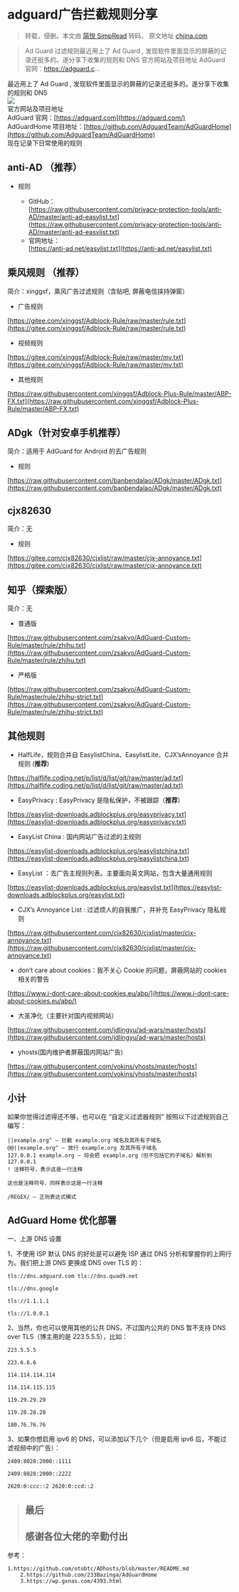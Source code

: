 # adguard广告拦截规则分享


> 转载，侵删。本文由 [简悦 SimpRead](http://ksria.com/simpread/) 转码， 原文地址 [chjina.com](https://chjina.com/archives/11/)

> Ad Guard 过滤规则最近用上了 Ad Guard , 发现软件里面显示的屏蔽的记录还挺多的。遂分享下收集的规则和 DNS 官方网站及项目地址 AdGuard 官网：https://adguard.c...

最近用上了 Ad Guard , 发现软件里面显示的屏蔽的记录还挺多的。遂分享下收集的规则和 DNS  
![](https://cdn.jsdelivr.net/gh/xyzz-by/imge@main/2021/02/20210302231620.png)  
官方网站及项目地址  
AdGuard 官网：[https://adguard.com](https://adguard.com/)  
AdGuardHome 项目地址：[https://github.com/AdguardTeam/AdGuardHome](https://github.com/AdguardTeam/AdGuardHome)  
现在记录下日常使用的规则

anti-AD （推荐）
------------

*   规则
    
    *   GitHub：  
        [https://raw.githubusercontent.com/privacy-protection-tools/anti-AD/master/anti-ad-easylist.txt](https://raw.githubusercontent.com/privacy-protection-tools/anti-AD/master/anti-ad-easylist.txt)
    *   官网地址：  
        [https://anti-ad.net/easylist.txt](https://anti-ad.net/easylist.txt)

乘风规则 （推荐）
---------

简介：xinggsf，乘风广告过滤规则（含贴吧, 屏蔽电信挟持弹窗）

*   广告规则

[https://gitee.com/xinggsf/Adblock-Rule/raw/master/rule.txt](https://gitee.com/xinggsf/Adblock-Rule/raw/master/rule.txt)

*   视频规则

[https://gitee.com/xinggsf/Adblock-Rule/raw/master/mv.txt](https://gitee.com/xinggsf/Adblock-Rule/raw/master/mv.txt)

*   其他规则

[https://raw.githubusercontent.com/xinggsf/Adblock-Plus-Rule/master/ABP-FX.txt](https://raw.githubusercontent.com/xinggsf/Adblock-Plus-Rule/master/ABP-FX.txt)

ADgk（针对安卓手机**推荐**）
------------------

简介：适用于 AdGuard for Android 的去广告规则

*   规则

[https://raw.githubusercontent.com/banbendalao/ADgk/master/ADgk.txt](https://raw.githubusercontent.com/banbendalao/ADgk/master/ADgk.txt)

cjx82630
--------

简介：无

*   规则

[https://gitee.com/cjx82630/cjxlist/raw/master/cjx-annoyance.txt](https://gitee.com/cjx82630/cjxlist/raw/master/cjx-annoyance.txt)

知乎（探索版）
-------

简介：无

*   普通版

[https://raw.githubusercontent.com/zsakvo/AdGuard-Custom-Rule/master/rule/zhihu.txt](https://raw.githubusercontent.com/zsakvo/AdGuard-Custom-Rule/master/rule/zhihu.txt)

*   严格版

[https://raw.githubusercontent.com/zsakvo/AdGuard-Custom-Rule/master/rule/zhihu-strict.txt](https://raw.githubusercontent.com/zsakvo/AdGuard-Custom-Rule/master/rule/zhihu-strict.txt)

其他规则
----

*   HalfLife，规则合并自 EasylistChina、EasylistLite、CJX’sAnnoyance 合并规则 (**推荐**)

[https://halflife.coding.net/p/list/d/list/git/raw/master/ad.txt](https://halflife.coding.net/p/list/d/list/git/raw/master/ad.txt)

*   EasyPrivacy : EasyPrivacy 是隐私保护，不被跟踪（**推荐**）

[https://easylist-downloads.adblockplus.org/easyprivacy.txt](https://easylist-downloads.adblockplus.org/easyprivacy.txt)

*   EasyList China : 国内网站广告过滤的主规则

[https://easylist-downloads.adblockplus.org/easylistchina.txt](https://easylist-downloads.adblockplus.org/easylistchina.txt)

*   EasyList ：去广告主规则列表。主要面向英文网站，包含大量通用规则

[https://easylist-downloads.adblockplus.org/easylist.txt](https://easylist-downloads.adblockplus.org/easylist.txt)

*   CJX’s Annoyance List : 过滤烦人的自我推广，并补充 EasyPrivacy 隐私规则

[https://raw.githubusercontent.com/cjx82630/cjxlist/master/cjx-annoyance.txt](https://raw.githubusercontent.com/cjx82630/cjxlist/master/cjx-annoyance.txt)

*   don’t care about cookies：我不关心 Cookie 的问题，屏蔽网站的 cookies 相关的警告

[https://www.i-dont-care-about-cookies.eu/abp/](https://www.i-dont-care-about-cookies.eu/abp/)

*   大圣净化（主要针对国内视频网站）

[https://raw.githubusercontent.com/jdlingyu/ad-wars/master/hosts](https://raw.githubusercontent.com/jdlingyu/ad-wars/master/hosts)

*   yhosts(国内维护者屏蔽国内网站广告)

[https://raw.githubusercontent.com/vokins/yhosts/master/hosts](https://raw.githubusercontent.com/vokins/yhosts/master/hosts)

小计
--

如果你觉得过滤得还不够，也可以在 “自定义过滤器规则” 按照以下过滤规则自己编写：

```
||example.org^ – 拦截 example.org 域名及其所有子域名
@@||example.org^ – 放行 example.org 及其所有子域名
127.0.0.1 example.org – 将会把 example.org（但不包括它的子域名）解析到 127.0.0.1
! 注释符号，表示这是一行注释

这也是注释符号，同样表示这是一行注释

/REGEX/ – 正则表达式模式
```

AdGuard Home 优化部署
-----------------

一、上游 DNS 设置

1、不使用 ISP 默认 DNS 的好处是可以避免 ISP 通过 DNS 分析和掌握你的上网行为。我们把上游 DNS 更换成 DNS over TLS 的：

```
tls://dns.adguard.com tls://dns.quad9.net

tls://dns.google 

tls://1.1.1.1

tls://1.0.0.1
```

2、当然，你也可以使用其他的公共 DNS，不过国内公共的 DNS 暂不支持 DNS over TLS（博主用的是 223.5.5.5），比如：

```
223.5.5.5

223.6.6.6 

114.114.114.114

114.114.115.115 

119.29.29.29 

119.28.28.28

180.76.76.76
```

3、如果你想启用 ipv6 的 DNS，可以添加以下几个（但是启用 ipv6 后，不能过滤视频中的广告）：

```
2409:8028:2000::1111 

2409:8028:2000::2222

2620:0:ccc::2 2620:0:ccd::2
```

> 最后
> --
> 
> 感谢各位大佬的辛勤付出
> -----------

参考：

```
1.https://github.com/otobtc/ADhosts/blob/master/README.md
    2.https://github.com/233Bazinga/AdGuardHome
    3.https://wp.gxnas.com/4393.html
```
